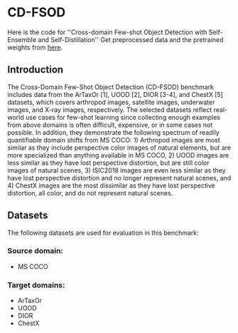 # CD-FSOD
Here is the code for ''Cross-domain Few-shot Object Detection with Self-Ensemble and Self-Distillation''
Get preprocessed data and the pretrained weights from [here](https://github.com/XXX-YES/FSOD).

## Introduction

The Cross-Domain Few-Shot Object Detection (CD-FSOD) benchmark includes data from the ArTaxOr [1], UOOD [2], DIOR [3-4], and ChestX [5] datasets, which covers arthropod images, satellite images, underwater images, and X-ray images, respectively. The selected datasets reflect real-world use cases for few-shot learning since collecting enough examples from above domains is often difficult, expensive, or in some cases not possible. In addition, they demonstrate the following spectrum of readily quantifiable domain shifts from MS COCO: 1) Arthropod images are most similar as they include perspective color images of natural elements, but are more specialized than anything available in MS COCO, 2) UOOD images are less similar as they have lost perspective distortion, but are still color images of natural scenes, 3) ISIC2018 images are even less similar as they have lost perspective distortion and no longer represent natural scenes, and 4) ChestX images are the most dissimilar as they have lost perspective distortion, all color, and do not represent natural scenes.


## Datasets
The following datasets are used for evaluation in this benchmark:

### Source domain:

* MS COCO


### Target domains:

 * ArTaxOr
 * UOOD
 * DIOR
 * ChestX
